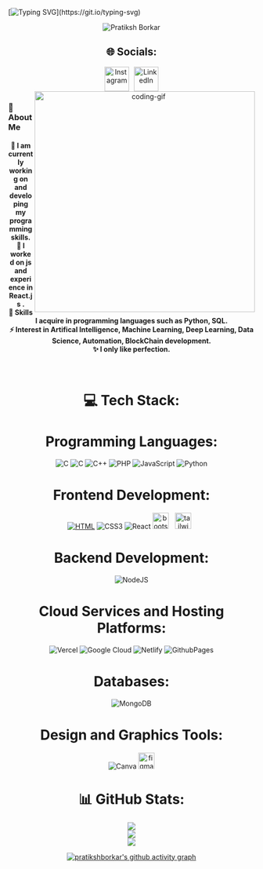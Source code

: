 [![Typing SVG](https://readme-typing-svg.demolab.com?font=Moderustic&weight=800&size=30&letterSpacing=Mediunm+&pause=1000&color=94AE89&center=true&vCenter=true&random=true&width=440&height=60&lines=Hi+%F0%9F%91%8B%2CI'm+Pratiksh+Borkar;I+am+a+Frontend+Developer+;)](https://git.io/typing-svg)

<div align="center">

<img src="https://i.pinimg.com/originals/90/70/32/9070324cdfc07c68d60eed0c39e77573.gif" alt="Pratiksh Borkar" >



## 🌐 Socials:

 <div style="display: flex; gap: 10px; justify-content: center;">
  <a href="https://www.instagram.com/borkarpratiksh?igsh=MWRpZ2FoZnZ1dDdkNA==">
    <img src="https://user-images.githubusercontent.com/74038190/235294013-a33e5c43-a01c-43f6-b44d-a406d8b4ab75.gif" alt="Instagram" width="50" height="50">
  </a>
  <a href="https://www.linkedin.com/in/pratiksh-borkar-570078340?utm_source=share&utm_campaign=share_via&utm_content=profile&utm_medium=android_app">
    <img src="https://user-images.githubusercontent.com/74038190/235294012-0a55e343-37ad-4b0f-924f-c8431d9d2483.gif" alt="LinkedIn" width="50" height="50">
  </a>
 
</div>
<img align="right" alt="coding-gif" width="450" src="https://github.com/JoshuaThadi/JoshuaThadi/blob/main/transparent_gitgif.gif">


<!-- about me -->
 <h3 align="left">💫 About Me</h3>



<!--<p align="left"> <a href="https://twitter.com/" target="blank"><img src="https://img.shields.io/twitter/follow/?logo=twitter&style=for-the-badge" alt="" /></a> </p>
<div align="left">-->
<h4> 
  🌱 I am currently working on and developing my programming skills.</br>
 🔭 I worked on js and experience in React.js .</br>
 💬 Skills I acquire in programming languages such as Python, SQL.</br>
 ⚡ Interest in Artifical Intelligence, Machine Learning, Deep Learning, Data Science, Automation, BlockChain development.</br>
 ✨ I only like perfection.</h4>

<br>


# 💻 Tech Stack:


# Programming Languages:
![C](https://img.shields.io/badge/c-%2300599C.svg?style=for-the-badge&logo=c&logoColor=white) 
![C](https://img.shields.io/badge/c%23-%23239120.svg?style=for-the-badge&logo=csharp&logoColor=white) 
![C++](https://img.shields.io/badge/c++-%2300599C.svg?style=for-the-badge&logo=c%2B%2B&logoColor=white) 
![PHP](https://img.shields.io/badge/php-%23777BB4.svg?style=for-the-badge&logo=php&logoColor=white) 
![JavaScript](https://img.shields.io/badge/javascript-%23323330.svg?style=for-the-badge&logo=javascript&logoColor=%23F7DF1E)
![Python](https://img.shields.io/badge/python-3670A0?style=for-the-badge&logo=python&logoColor=ffdd54) 


# Frontend Development:
[![HTML](https://img.shields.io/badge/HTML-%23E34F26.svg?style=for-the-badge&logo=HTML5&logoColor=white)](#)
![CSS3](https://img.shields.io/badge/css3-%231572B6.svg?style=for-the-badge&logo=css3&logoColor=white) 
![React](https://img.shields.io/badge/react-%2320232a.svg?style=for-the-badge&logo=react&logoColor=%2361DAFB) 
<img src="https://img.shields.io/badge/Bootstrap-7952B3?logo=bootstrap&logoColor=white&style=for-the-badge" height="33" alt="bootstrap logo"  />
  <img width="5" />
  <img src="https://img.shields.io/badge/Tailwind CSS-06B6D4?logo=tailwindcss&logoColor=black&style=for-the-badge" height="33" alt="tailwindcss logo"  />
  <img width="5" />

# Backend Development:
![NodeJS](https://img.shields.io/badge/node.js-6DA55F?style=for-the-badge&logo=node.js&logoColor=white) 


# Cloud Services and Hosting Platforms:
![Vercel](https://img.shields.io/badge/vercel-%23000000.svg?style=for-the-badge&logo=vercel&logoColor=white) 
![Google Cloud](https://img.shields.io/badge/GoogleCloud-%234285F4.svg?style=for-the-badge&logo=google-cloud&logoColor=white)
![Netlify](https://img.shields.io/badge/netlify-%23000000.svg?style=for-the-badge&logo=netlify&logoColor=00C7B7) 
![GithubPages](https://img.shields.io/badge/github%20pages-121013?style=for-the-badge&logo=github&logoColor=white)


# Databases:
![MongoDB](https://img.shields.io/badge/MongoDB-%234ea94b.svg?style=for-the-badge&logo=mongodb&logoColor=white)


# Design and Graphics Tools:
![Canva](https://img.shields.io/badge/Canva-%2300C4CC.svg?style=for-the-badge&logo=Canva&logoColor=white) 
<img src="https://img.shields.io/badge/Figma-F24E1E?logo=figma&logoColor=white&style=for-the-badge" height="33" alt="figma logo"  />



# 📊 GitHub Stats:
![](https://github-readme-stats.vercel.app/api?username=pratikshborkar&theme=dark&hide_border=false&include_all_commits=false&count_private=false)<br/>
![](https://github-readme-streak-stats.herokuapp.com/?user=pratikshborkar&theme=dark&hide_border=false)<br/>
![](https://github-readme-stats.vercel.app/api/top-langs/?username=pratikshborkar&theme=dark&hide_border=false&include_all_commits=false&count_private=false&layout=compact)



[![pratikshborkar's github activity graph](https://github-readme-activity-graph.vercel.app/graph?username=pratikshborkar&theme=react-dark)](https://github.com/pratikshborkar/github-readme-activity-graph)







